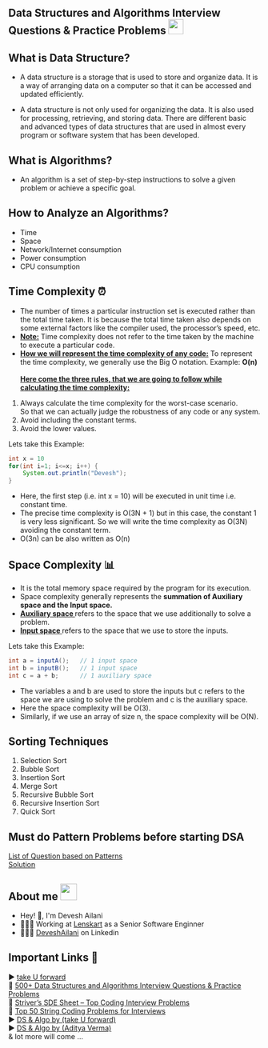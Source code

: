## Data Structures and Algorithms Interview Questions & Practice Problems  <img src="https://media.giphy.com/media/WUlplcMpOCEmTGBtBW/giphy.gif" width="30">


## What is Data Structure? 
- A data structure is a storage that is used to store and organize data. It is a way of arranging data on a computer so that it can be accessed and updated efficiently.

- A data structure is not only used for organizing the data. It is also used for processing, retrieving, and storing data. There are different basic and advanced types of data structures that are used in almost every program or software system that has been developed.


## What is Algorithms?
- An algorithm is a set of step-by-step instructions to solve a given problem or achieve a specific goal.

## How to Analyze an Algorithms?
- Time
- Space
- Network/Internet consumption
- Power consumption 
- CPU consumption

## Time Complexity ⏰ 
- The number of times a particular instruction set is executed rather than the total time taken. It is because the total time taken also depends on some external factors like the compiler used, the processor’s speed, etc.
- <b><u>Note:</u></b>  Time complexity does not refer to the time taken by the machine to execute a particular code.
- <b><u>How we will represent the time complexity of any code:</u></b>  To represent the time complexity, we generally use the Big O notation. Example: <b>O(n)</b> 
<br><br><b><u>Here come the three rules, that we are going to follow while calculating the time complexity:</u></b>
1. Always calculate the time complexity for the worst-case scenario. <br> So that we can actually judge the robustness of any code or any system.
2. Avoid including the constant terms.
3. Avoid the lower values.

Lets take this Example:
```java
int x = 10
for(int i=1; i<=x; i++) {
    System.out.println("Devesh");
}
```
- Here, the first step (i.e. int x = 10) will be executed in unit time i.e. constant time. 
- The precise time complexity is O(3N + 1) but in this case, the constant 1 is very less significant. So we will write the time complexity as O(3N) avoiding the constant term.
- O(3n) can be also written as O(n)


## Space Complexity 📊
- It is the total memory space required by the program for its execution.
- Space complexity generally represents the <b>summation of Auxiliary space and the Input space.</b> 
- <b><u> Auxiliary space </u></b> refers to the space that we use additionally to solve a problem. 
- <b><u> Input space </u></b> refers to the space that we use to store the inputs.

Lets take this Example:
```java
int a = inputA();   // 1 input space
int b = inputB();   // 1 input space
int c = a + b;      // 1 auxiliary space
```
- The variables a and b are used to store the inputs but c refers to the space we are using to solve the problem and c is the auxiliary space. 
- Here the space complexity will be O(3). 
- Similarly, if we use an array of size n, the space complexity will be O(N).

## Sorting Techniques
1. Selection Sort
2. Bubble Sort
3. Insertion Sort
4. Merge Sort
5. Recursive Bubble Sort
6. Recursive Insertion Sort
7. Quick Sort

## Must do Pattern Problems before starting DSA
[List of Question based on Patterns](https://takeuforward.org/strivers-a2z-dsa-course/must-do-pattern-problems-before-starting-dsa/) <br>
[Solution](https://github.com/DeveshAilani/DataStructuresAndAlgorithms/tree/main/src/a_patterns)

## About me <img src="https://media.tenor.com/k_FD58xnsicAAAAi/work-internet.gif" width="33">
- Hey! 👋,  I'm Devesh Ailani
- 👨🏻‍💻 Working at [Lenskart](https://lenskart.com/) as a Senior Software Enginner
- 🦸🏻‍♂️ [DeveshAilani](https://www.linkedin.com/in/deveshailani/) on Linkedin

## Important Links 📔
▶️ [take U forward](https://takeuforward.org/strivers-a2z-dsa-course/strivers-a2z-dsa-course-sheet-2) <br>
📌 [500+ Data Structures and Algorithms Interview Questions & Practice Problems](https://medium.com/techie-delight/500-data-structures-and-algorithms-practice-problems-35afe8a1e222) <br>
📌 [Striver’s SDE Sheet – Top Coding Interview Problems](https://takeuforward.org/interviews/strivers-sde-sheet-top-coding-interview-problems) <br>
📌 [Top 50 String Coding Problems for Interviews](https://www.geeksforgeeks.org/top-50-string-coding-problems-for-interviews/) <br>
▶️ [DS & Algo by (take U forward)](https://www.youtube.com/@takeUforward/playlists) <br>
▶️ [DS & Algo by (Aditya Verma)](https://www.youtube.com/@TheAdityaVerma/playlists) <br>
& lot more will come ...